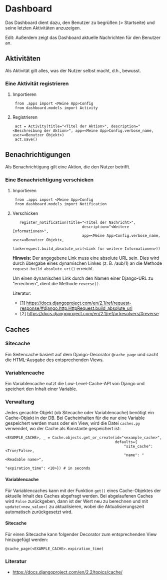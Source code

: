 # Dashboard
Das Dashboard dient dazu, den Benutzer zu begrüßen (> Startseite)
und seine letzten Aktivitäten anzuzeigen.

Edit: Außerdem zeigt das Dashboard aktuelle Nachrichten für den Benutzer an.

## Aktivitäten
Als Aktivität gilt alles, was der Nutzer selbst macht, d.h., bewusst.

### Eine Aktivität registrieren
1. Importieren

        from .apps import <Meine App>Config
        from dashboard.models import Activity

2. Registrieren

        act = Activity(title="<Titel der Aktion>", description="<Beschreibung der Aktion>", app=<Meine App>Config.verbose_name, user=<Benutzer Objekt>)
        act.save()

## Benachrichtigungen
Als Benachrichtigung gilt eine Aktion, die den Nutzer betrifft.

### Eine Benachrichtigung verschicken
1. Importieren

        from .apps import <Meine App>Config
        from dashboard.models import Notification

2. Verschicken

          register_notification(title="<Titel der Nachricht>",
                                      description="<Weitere Informationen>",
                                      app=<Meine App>Config.verbose_name, user=<Benutzer Objekt>,
                                      link=request.build_absolute_uri(<Link für weitere Informationen>))

    **Hinweis:** Der angegebene Link muss eine absolute URL sein.
    Dies wird durch übergabe eines dynamischen Linkes (z. B. /aub/1) an die Methode `request.build_absolute_uri()` erreicht.

    Um einen dynamischen Link durch den Namen einer Django-URL zu "errechnen", dient die Methode `reverse()`.

    Literatur:
    - [1] https://docs.djangoproject.com/en/2.1/ref/request-response/#django.http.HttpRequest.build_absolute_uri
    - [2] https://docs.djangoproject.com/en/2.1/ref/urlresolvers/#reverse

## Caches
### Sitecache
Ein Seitencache basiert auf dem Django-Decorator `@cache_page`  und cacht die HTML-Ausgabe des entsprechenden Views.

### Variablencache
Ein Variablencache nutzt die Low-Level-Cache-API von Django und speichert den Inhalt einer Variable.

### Verwaltung
Jedes gecachte Objekt (ob Sitecache oder Variablencache) benötigt ein Cache-Objekt in der DB. Bei Cacheinhalten für die nur eine Variable gespeichert werden muss oder ein View, wird die Datei `caches.py` verwendet, wo der Cache als Konstante gespeichert ist:
```
<EXAMPLE_CACHE>, _ = Cache.objects.get_or_create(id="<example_cache>",
                                                 defaults={
                                                     "site_cache": <True/False>,
                                                     "name": "<Readable name>",
                                                     "expiration_time": <10>}) # in seconds

```
#### Variablencache
Für Variablencaches kann mit der Funktion `get()` eines Cache-Objektes der aktuelle Inhalt des Caches abgefragt werden.
Bei abgelaufenen Caches wird `False` zurückgeben, dann ist der Wert neu zu berechnen und mit `update(<new_value>)` zu aktualisieren, wobei die Aktualisierungszeit automatisch zurückgesetzt wird.

#### Sitecache
Für einen Sitecache kann folgender Decorator zum entsprechenden View hinzugefügt werden:
```
@cache_page(<EXAMPLE_CACHE>.expiration_time)
```

### Literatur
- https://docs.djangoproject.com/en/2.2/topics/cache/

